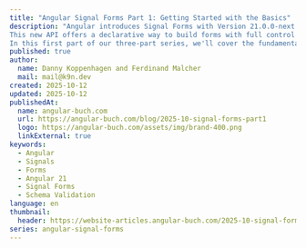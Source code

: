 ```yaml
---
title: "Angular Signal Forms Part 1: Getting Started with the Basics"
description: "Angular introduces Signal Forms with Version 21.0.0-next.2, an experimental but promising approach to form handling that leverages Angular's reactive Signal primitive.
This new API offers a declarative way to build forms with full control over the data model and built-in schema validation.
In this first part of our three-part series, we'll cover the fundamentals you need to get started with Signal Forms."
published: true
author:
  name: Danny Koppenhagen and Ferdinand Malcher
  mail: mail@k9n.dev
created: 2025-10-12
updated: 2025-10-12
publishedAt:
  name: angular-buch.com
  url: https://angular-buch.com/blog/2025-10-signal-forms-part1
  logo: https://angular-buch.com/assets/img/brand-400.png
  linkExternal: true
keywords:
  - Angular
  - Signals
  - Forms
  - Angular 21
  - Signal Forms
  - Schema Validation
language: en
thumbnail:
  header: https://website-articles.angular-buch.com/2025-10-signal-forms-part1/header-signalforms-part1.jpg
series: angular-signal-forms
---
```

